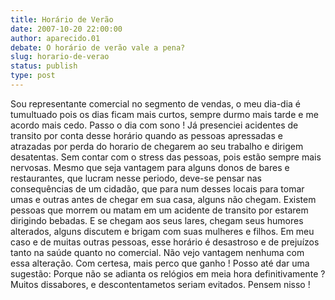 ```yaml
---
title: Horário de Verão
date: 2007-10-20 22:00:00
author: aparecido.01
debate: O horário de verão vale a pena?
slug: horario-de-verao
status: publish 
type: post
---
```


Sou representante comercial no segmento de vendas, o meu dia-dia é tumultuado pois os dias ficam mais curtos, sempre durmo mais tarde e me acordo mais cedo. Passo o dia com sono ! Já presenciei acidentes de transito por conta desse horário quando as pessoas apressadas e atrazadas por perda do horario de chegarem ao seu trabalho e dirigem desatentas. Sem contar com o stress das pessoas, pois estão sempre mais nervosas. Mesmo que seja vantagem para alguns donos de bares e restaurantes, que lucram nesse periodo, deve-se pensar nas consequências de um cidadão, que para num desses locais para tomar umas e outras antes de chegar em sua casa, alguns não chegam. Existem pessoas que morrem ou matam em um acidente de transito por estarem dirigindo bebadas. E se chegam aos seus lares, chegam seus humores alterados, alguns discutem e brigam com suas mulheres e filhos. Em meu caso e de muitas outras pessoas, esse horário é desastroso e de prejuízos tanto na saúde quanto no comercial. Não vejo vantagem nenhuma com essa alteração. Com certesa, mais perco que ganho ! Posso até dar uma sugestão: Porque não se adianta os relógios em meia hora definitivamente ? Muitos dissabores, e descontentametos seriam evitados. Pensem nisso !
